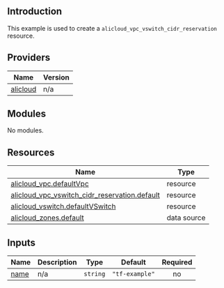 ## Introduction

This example is used to create a `alicloud_vpc_vswitch_cidr_reservation` resource.

<!-- BEGIN_TF_DOCS -->
## Providers

| Name | Version |
|------|---------|
| <a name="provider_alicloud"></a> [alicloud](#provider\_alicloud) | n/a |

## Modules

No modules.

## Resources

| Name | Type |
|------|------|
| [alicloud_vpc.defaultVpc](https://registry.terraform.io/providers/aliyun/alicloud/latest/docs/resources/vpc) | resource |
| [alicloud_vpc_vswitch_cidr_reservation.default](https://registry.terraform.io/providers/aliyun/alicloud/latest/docs/resources/vpc_vswitch_cidr_reservation) | resource |
| [alicloud_vswitch.defaultVSwitch](https://registry.terraform.io/providers/aliyun/alicloud/latest/docs/resources/vswitch) | resource |
| [alicloud_zones.default](https://registry.terraform.io/providers/aliyun/alicloud/latest/docs/data-sources/zones) | data source |

## Inputs

| Name | Description | Type | Default | Required |
|------|-------------|------|---------|:--------:|
| <a name="input_name"></a> [name](#input\_name) | n/a | `string` | `"tf-example"` | no |
<!-- END_TF_DOCS -->    
